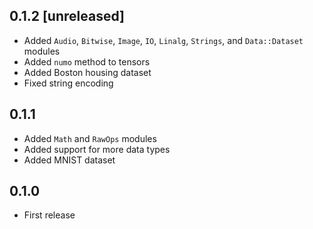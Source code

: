 ## 0.1.2 [unreleased]

- Added `Audio`, `Bitwise`, `Image`, `IO`, `Linalg`, `Strings`, and `Data::Dataset` modules
- Added `numo` method to tensors
- Added Boston housing dataset
- Fixed string encoding

## 0.1.1

- Added `Math` and `RawOps` modules
- Added support for more data types
- Added MNIST dataset

## 0.1.0

- First release
